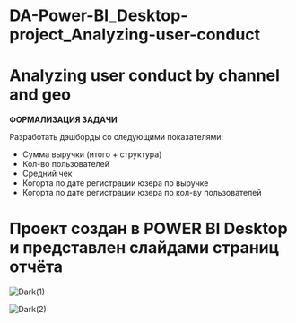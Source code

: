 # DA-Power-BI_Desktop-project_Analyzing-user-conduct

# Analyzing user conduct by channel and geo

**ФОРМАЛИЗАЦИЯ ЗАДАЧИ**

Разработать дэшборды со следующими показателями:

- Сумма выручки (итого + структура)
- Кол-во пользователей
- Средний чек
- Когорта по дате регистрации юзера по выручке
- Когорта по дате регистрации юзера по кол-ву пользователей

<h1>Проект создан в POWER BI Desktop и представлен слайдами страниц отчёта</h1>

![Dark(1)](https://github.com/ElenaTratsevskaya/DA-Power-BI_Desktop-project_Analyzing-user-conduct/assets/110056199/44171aae-5064-4990-960c-c518c3f1da3b)

![Dark(2)](https://github.com/ElenaTratsevskaya/DA-Power-BI_Desktop-project_Analyzing-user-conduct/assets/110056199/e27aa8a6-7f7c-4f69-82b4-bab8b115ba84)
